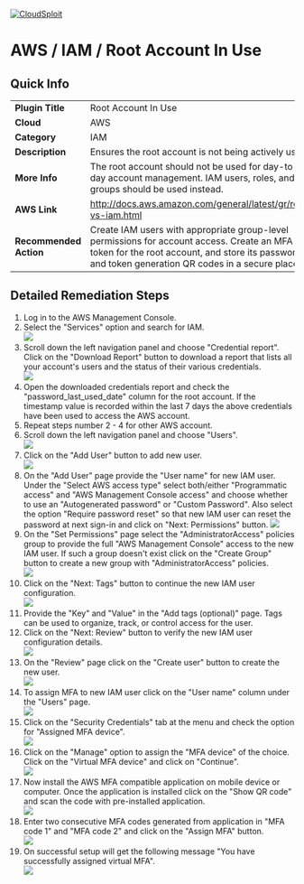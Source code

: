 [![CloudSploit](https://cloudsploit.com/img/logo-new-big-text-100.png "CloudSploit")](https://cloudsploit.com)

# AWS / IAM / Root Account In Use

## Quick Info

| | |
|-|-|
| **Plugin Title** | Root Account In Use |
| **Cloud** | AWS |
| **Category** | IAM |
| **Description** | Ensures the root account is not being actively used |
| **More Info** | The root account should not be used for day-to-day account management. IAM users, roles, and groups should be used instead. |
| **AWS Link** | http://docs.aws.amazon.com/general/latest/gr/root-vs-iam.html |
| **Recommended Action** | Create IAM users with appropriate group-level permissions for account access. Create an MFA token for the root account, and store its password and token generation QR codes in a secure place. |

## Detailed Remediation Steps
1. Log in to the AWS Management Console.
2. Select the "Services" option and search for IAM. </br><img src="/resources/aws/iam/root-account-in-use/step2.png"/>
3. Scroll down the left navigation panel and choose "Credential report". Click on the "Download Report" button to download a report that lists all your account's users and the status of their various credentials. </br><img src="/resources/aws/iam/root-account-in-use/step3.png"/>
4. Open the downloaded credentials report and check the "password_last_used_date" column for the root account. If the timestamp value is recorded within the last 7 days the above credentials have been used to access the AWS account.</br>
5. Repeat steps number 2 - 4 for other AWS account.</br>
6. Scroll down the left navigation panel and choose "Users". </br><img src="/resources/aws/iam/root-account-in-use/step6.png"/>
7. Click on the "Add User" button to add new user.</br><img src="/resources/aws/iam/root-account-in-use/step7.png"/>
8. On the "Add User" page provide the "User name" for new IAM user. Under the "Select AWS access type" select both/either "Programmatic access" and "AWS Management Console access" and choose whether to use an "Autogenerated password" or "Custom Password". Also select the option "Require password reset" so that new IAM user can reset the password at next sign-in and click on "Next: Permissions" button. <img src="/resources/aws/iam/root-account-in-use/step8.png"/>
9. On the "Set Permissions" page select the "AdministratorAccess" policies group to provide the full "AWS Management Console" access to the new IAM user. If such a group doesn't exist click on the "Create Group" button to create a new group with "AdministratorAccess" policies.</br><img src="/resources/aws/iam/root-account-in-use/step9.png"/>
10. Click on the "Next: Tags" button to continue the new IAM user configuration.</br><img src="/resources/aws/iam/root-account-in-use/step10.png"/>
11. Provide the "Key" and "Value" in the "Add tags (optional)" page. Tags can be used to organize, track, or control access for the user. 
12. Click on the "Next: Review" button to verify the new IAM user configuration details.</br><img src="/resources/aws/iam/root-account-in-use/step12.png"/>
13. On the "Review" page click on the "Create user" button to create the new user.</br><img src="/resources/aws/iam/root-account-in-use/step13.png"/>
14. To assign MFA to new IAM user click on the "User name" column under the "Users" page.</br><img src="/resources/aws/iam/root-account-in-use/step14.png"/>
15. Click on the "Security Credentials" tab at the menu and check the option for "Assigned MFA device".</br><img src="/resources/aws/iam/root-account-in-use/step15.png"/>
16. Click on the "Manage" option to assign the "MFA device" of the choice. Click on the "Virtual MFA device" and click on "Continue". </br><img src="/resources/aws/iam/root-account-in-use/step16.png"/>
17. Now install the AWS MFA compatible application on mobile device or computer. Once the application is installed click on the "Show QR code" and scan the code with pre-installed application.</br><img src="/resources/aws/iam/root-account-in-use/step18.png"/>
18. Enter two consecutive MFA codes generated from application in "MFA code 1" and "MFA code 2" and click on the "Assign MFA" button.</br><img src="/resources/aws/iam/root-account-in-use/step18.png"/>
19. On successful setup will get the following message "You have successfully assigned virtual MFA". </br><img src="/resources/aws/iam/root-account-in-use/step19.png"/>

